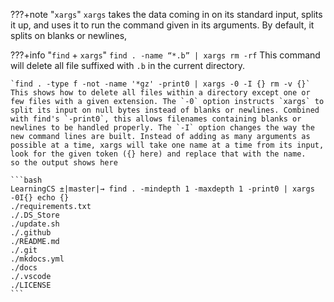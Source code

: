 ???+note "`xargs`"
    `xargs` takes the data coming in on its standard input, splits it up, and uses it to run the command given in its arguments. By default, it splits on blanks or newlines,

???+info "`find` + `xargs`"
    `find . -name “*.b” | xargs rm -rf` This command will delete all file suffixed with `.b` in the current directory.

    `find . -type f -not -name '*gz' -print0 | xargs -0 -I {} rm -v {}` This shows how to delete all files within a directory except one or few files with a given extension. The `-0` option instructs `xargs` to split its input on null bytes instead of blanks or newlines. Combined with find's `-print0`, this allows filenames containing blanks or newlines to be handled properly. The `-I` option changes the way the new command lines are built. Instead of adding as many arguments as possible at a time, xargs will take one name at a time from its input, look for the given token ({} here) and replace that with the name.
    so the output shows here

    ```bash
    LearningCS ±|master|→ find . -mindepth 1 -maxdepth 1 -print0 | xargs -0I{} echo {}
    ./requirements.txt
    ./.DS_Store
    ./update.sh
    ./.github
    ./README.md
    ./.git
    ./mkdocs.yml
    ./docs
    ./.vscode
    ./LICENSE
    ```
